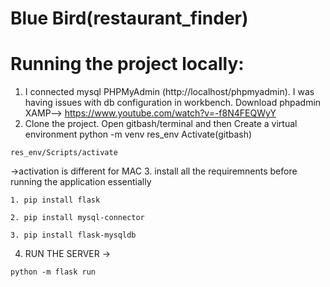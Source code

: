 # Blue Bird(restaurant_finder)

# Running the project locally:
1. I connected mysql PHPMyAdmin (http://localhost/phpmyadmin). I was having issues with db configuration in workbench.
 Download phpadmin XAMP--> https://www.youtube.com/watch?v=-f8N4FEQWyY 
3. Clone the project. Open gitbash/terminal and then Create a virtual environment 
python -m venv res_env
Activate(gitbash)
```
res_env/Scripts/activate
``` 
 ->activation is different for MAC 
 3. install all the requiremnents before running the application
  essentially
  ```
 1. pip install flask
``` 
  ```
 2. pip install mysql-connector
``` 
  ```
 3. pip install flask-mysqldb
``` 

 4. RUN THE SERVER -> 
   ```
 python -m flask run
``` 

              


